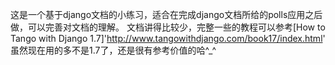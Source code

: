 这是一个基于django文档的小练习，适合在完成django文档所给的polls应用之后做，可以完善对文档的理解。
文档讲得比较少，完整一些的教程可以参考[How to Tango with Django
1.7]'http://www.tangowithdjango.com/book17/index.html'
虽然现在用的多不是1.7了，还是很有参考价值的哈^_^

